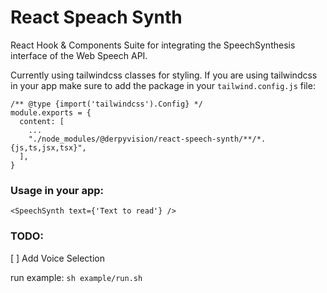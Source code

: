 # React Speach Synth

React Hook & Components Suite for integrating the SpeechSynthesis interface of the Web Speech API.

Currently using tailwindcss classes for styling. If you are using tailwindcss in your app make sure to add the package in your `tailwind.config.js` file:

```
/** @type {import('tailwindcss').Config} */
module.exports = {
  content: [
    ...
    "./node_modules/@derpyvision/react-speech-synth/**/*.{js,ts,jsx,tsx}",
  ],
}
```

### Usage in your app:

```
<SpeechSynth text={'Text to read'} />
```

### TODO:
[ ] Add Voice Selection

run example:
`sh example/run.sh`
